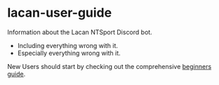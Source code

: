 # lacan-user-guide
Information about the Lacan NTSport Discord bot.
 - Including everything wrong with it.
 - Especially everything wrong with it.


New Users should start by checking out the comprehensive [beginners guide](https://github.com/Anastasia-Romanov/lacan-user-guide/blob/main/guide.md).
